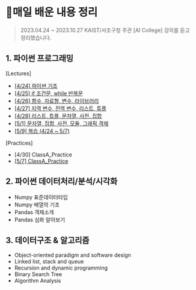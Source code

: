 # 💾매일 배운 내용 정리



> 2023.04.24 ~ 2023.10.27 KAIST/서초구청 주관 [AI College]  강의를 듣고 정리했습니다.



## 1. 파이썬 프로그래밍

[Lectures]

- [[4/24] 파이썬 기초](notes/0424_파이썬기초.md)
- [[4/25] if 조건문, while 반복문](notes/0425_조건반복문.md)
- [[4/26] 함수, 자료형, 변수, 라이브러리](notes/0426_함수라이브러리.md)
- [[4/27] 지역 변수, 전역 변수, 리스트, 튜플](notes/0427_변수리스트튜플.md)
- [[4/28] 리스트, 튜플, 문자열, 사전, 집합](notes/0428_리스트튜플.md)
- [[5/1] 문자열, 집합, 사전, 모듈, 그래픽 객체](notes/0501_문자열집합사전.md)
- [[5/9] 복습 (4/24 ~ 5/7)](notes/0509_전체복습.md)

[Practices]

- [4/30] ClassA_Practice
- [[5/7] ClassA_Practice](notes/0507_실습.md)



## 2. 파이썬 데이터처리/분석/시각화

- Numpy 표준데이터타입
- Numpy 배열의 기초
- Pandas 객체소개
- Pandas 심화 알아보기



## 3. 데이터구조 & 알고리즘

- Object-oriented paradigm and software design
- Linked list, stack and queue
- Recursion and dynamic programming
- Binary Search Tree
- Algorithm Analysis
